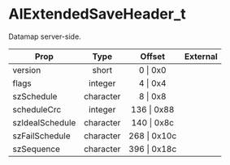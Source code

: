 # AIExtendedSaveHeader_t
Datamap server-side.

|Prop|Type|Offset|External|
|---|:-:|:-:|--:|
|version|short|0 \| 0x0||
|flags|integer|4 \| 0x4||
|szSchedule|character|8 \| 0x8||
|scheduleCrc|integer|136 \| 0x88||
|szIdealSchedule|character|140 \| 0x8c||
|szFailSchedule|character|268 \| 0x10c||
|szSequence|character|396 \| 0x18c||
